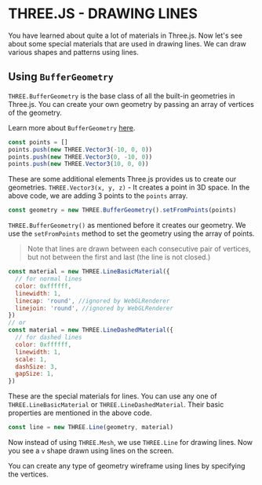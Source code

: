 # THREE.JS - DRAWING LINES

You have learned about quite a lot of materials in Three.js. Now let's see about some special materials that are used in drawing lines. We can draw various shapes and patterns using lines.

## Using `BufferGeometry`

`THREE.BufferGeometry` is the base class of all the built-in geometries in Three.js. You can create your own geometry by passing an array of vertices of the geometry.

Learn more about `BufferGeometry` [here](https://threejs.org/docs/index.html#api/en/core/BufferGeometry).

```js
const points = []
points.push(new THREE.Vector3(-10, 0, 0))
points.push(new THREE.Vector3(0, -10, 0))
points.push(new THREE.Vector3(10, 0, 0))
```

These are some additional elements Three.js provides us to create our geometries.
`THREE.Vector3(x, y, z)` - It creates a point in 3D space. In the above code, we are adding 3 points to the `points` array.

```js
const geometry = new THREE.BufferGeometry().setFromPoints(points)
```

`THREE.BufferGeometry()` as mentioned before it creates our geometry. We use the `setFromPoints` method to set the geometry using the array of points.

> Note that lines are drawn between each consecutive pair of vertices, but not between the first and last (the line is not closed.)

```js
const material = new THREE.LineBasicMaterial({
  // for normal lines
  color: 0xffffff,
  linewidth: 1,
  linecap: 'round', //ignored by WebGLRenderer
  linejoin: 'round', //ignored by WebGLRenderer
})
// or
const material = new THREE.LineDashedMaterial({
  // for dashed lines
  color: 0xffffff,
  linewidth: 1,
  scale: 1,
  dashSize: 3,
  gapSize: 1,
})
```

These are the special materials for lines. You can use any one of `THREE.LineBasicMaterial` or `THREE.LineDashedMaterial`. Their basic properties are mentioned in the above code.

```js
const line = new THREE.Line(geometry, material)
```

Now instead of using `THREE.Mesh`, we use `THREE.Line` for drawing lines. Now you see a `v` shape drawn using lines on the screen.

You can create any type of geometry wireframe using lines by specifying the vertices.
